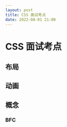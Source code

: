 ```yaml
---
layout: post
title: CSS 面试考点
date: 2022-08-01 21:00
---
```


# CSS 面试考点

## 布局

## 动画

## 概念

### BFC
